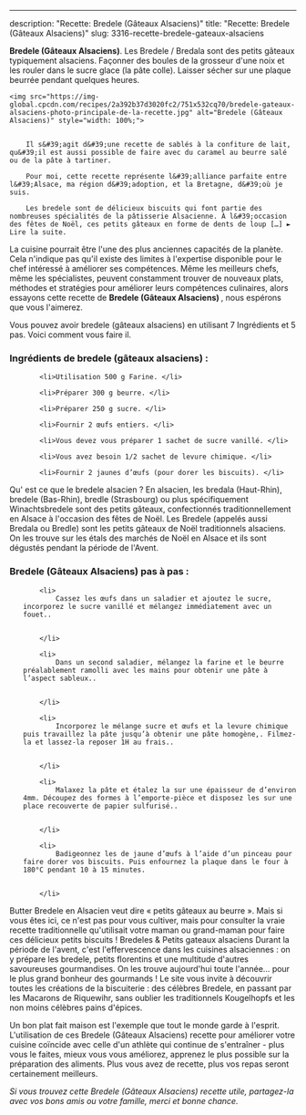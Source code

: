 ---
description: "Recette: Bredele (Gâteaux Alsaciens)"
title: "Recette: Bredele (Gâteaux Alsaciens)"
slug: 3316-recette-bredele-gateaux-alsaciens

<p>
	<strong>Bredele (Gâteaux Alsaciens)</strong>. 
	Les Bredele / Bredala sont des petits gâteaux typiquement alsaciens. Façonner des boules de la grosseur d&#39;une noix et les rouler dans le sucre glace (la pâte colle). Laisser sécher sur une plaque beurrée pendant quelques heures.
</p>
<p>
	
	<img src="https://img-global.cpcdn.com/recipes/2a392b37d3020fc2/751x532cq70/bredele-gateaux-alsaciens-photo-principale-de-la-recette.jpg" alt="Bredele (Gâteaux Alsaciens)" style="width: 100%;">
	
	
		Il s&#39;agit d&#39;une recette de sablés à la confiture de lait, qu&#39;il est aussi possible de faire avec du caramel au beurre salé ou de la pâte à tartiner.
	
		Pour moi, cette recette représente l&#39;alliance parfaite entre l&#39;Alsace, ma région d&#39;adoption, et la Bretagne, d&#39;où je suis.
	
		Les bredele sont de délicieux biscuits qui font partie des nombreuses spécialités de la pâtisserie Alsacienne. À l&#39;occasion des fêtes de Noël, ces petits gâteaux en forme de dents de loup […] ► Lire la suite.
	
</p>

La cuisine pourrait être l'une des plus anciennes capacités de la planète. Cela n'indique pas qu'il existe des limites à l'expertise disponible pour le chef intéressé à améliorer ses compétences. Même les meilleurs chefs, même les spécialistes, peuvent constamment trouver de nouveaux plats, méthodes et stratégies pour améliorer leurs compétences culinaires, alors essayons cette recette de <strong> Bredele (Gâteaux Alsaciens) </strong>, nous espérons que vous l'aimerez.

<!--inarticleads1-->

Vous pouvez avoir bredele (gâteaux alsaciens) en utilisant 7 Ingrédients et 5 pas. Voici comment vous faire il.

<h3>Ingrédients de bredele (gâteaux alsaciens) :</h3>

<ol>
	
		<li>Utilisation 500 g Farine. </li>
	
		<li>Préparer 300 g beurre. </li>
	
		<li>Préparer 250 g sucre. </li>
	
		<li>Fournir 2 œufs entiers. </li>
	
		<li>Vous devez vous préparer 1 sachet de sucre vanillé. </li>
	
		<li>Vous avez besoin 1/2 sachet de levure chimique. </li>
	
		<li>Fournir 2 jaunes d’œufs (pour dorer les biscuits). </li>
	
</ol>

Qu&#39; est ce que le bredele alsacien ? En alsacien, les bredala (Haut-Rhin), bredele (Bas-Rhin), bredle (Strasbourg) ou plus spécifiquement Winachtsbredele sont des petits gâteaux, confectionnés traditionnellement en Alsace à l&#39;occasion des fêtes de Noël. Les Bredele (appelés aussi Bredala ou Bredle) sont les petits gâteaux de Noël traditionnels alsaciens. On les trouve sur les étals des marchés de Noël en Alsace et ils sont dégustés pendant la période de l&#39;Avent. 

<!--inarticleads2-->

<h3>Bredele (Gâteaux Alsaciens) pas à pas :</h3>

<ol>
	
		<li>
			Cassez les œufs dans un saladier et ajoutez le sucre, incorporez le sucre vanillé et mélangez immédiatement avec un fouet..
			
			
		</li>
	
		<li>
			Dans un second saladier, mélangez la farine et le beurre préalablement ramolli avec les mains pour obtenir une pâte à l’aspect sableux..
			
			
		</li>
	
		<li>
			Incorporez le mélange sucre et œufs et la levure chimique puis travaillez la pâte jusqu’à obtenir une pâte homogène,. Filmez-la et lassez-la reposer 1H au frais..
			
			
		</li>
	
		<li>
			Malaxez la pâte et étalez la sur une épaisseur de d’environ 4mm. Découpez des formes à l’emporte-pièce et disposez les sur une place recouverte de papier sulfurisé..
			
			
		</li>
	
		<li>
			Badigeonnez les de jaune d’œufs à l’aide d’un pinceau pour faire dorer vos biscuits. Puis enfournez la plaque dans le four à 180°C pendant 10 à 15 minutes.
			
			
		</li>
	
</ol>

Butter Bredele en Alsacien veut dire « petits gâteaux au beurre ». Mais si vous êtes ici, ce n&#39;est pas pour vous cultiver, mais pour consulter la vraie recette traditionnelle qu&#39;utilisait votre maman ou grand-maman pour faire ces délicieux petits biscuits ! Bredeles &amp; Petits gateaux alsaciens Durant la période de l&#39;avent, c&#39;est l&#39;effervescence dans les cuisines alsaciennes : on y prépare les bredele, petits florentins et une multitude d&#39;autres savoureuses gourmandises. On les trouve aujourd&#39;hui toute l&#39;année… pour le plus grand bonheur des gourmands ! Le site vous invite à découvrir toutes les créations de la biscuiterie : des célèbres Bredele, en passant par les Macarons de Riquewihr, sans oublier les traditionnels Kougelhopfs et les non moins célèbres pains d&#39;épices. 

<!--inarticleads1-->

<p>
Un bon plat fait maison est l'exemple que tout le monde garde à l'esprit. L'utilisation de ces Bredele (Gâteaux Alsaciens) recette pour améliorer votre cuisine coïncide avec celle d'un athlète qui continue de s'entraîner - plus vous le faites, mieux vous vous améliorez, apprenez le plus possible sur la préparation des aliments. Plus vous avez de recette, plus vos repas seront certainement meilleurs.
</p>

<p>
<i>Si vous trouvez cette Bredele (Gâteaux Alsaciens) recette utile, partagez-la avec vos bons amis ou votre famille, merci et bonne chance.</i>
</p>
